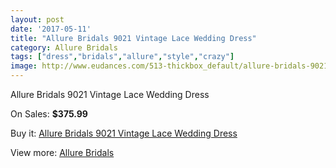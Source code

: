 ```yaml
---
layout: post
date: '2017-05-11'
title: "Allure Bridals 9021 Vintage Lace Wedding Dress"
category: Allure Bridals
tags: ["dress","bridals","allure","style","crazy"]
image: http://www.eudances.com/513-thickbox_default/allure-bridals-9021-vintage-lace-wedding-dress.jpg
---
```

Allure Bridals 9021 Vintage Lace Wedding Dress

On Sales: **$375.99**
<a href="https://www.eudances.com/en/allure-bridals/160-allure-bridals-9021-vintage-lace-wedding-dress.html"><amp-img layout="responsive" width="600" height="600" src="//www.eudances.com/513-thickbox_default/allure-bridals-9021-vintage-lace-wedding-dress.jpg" alt="Allure Bridals 9021 Vintage Lace Wedding Dress 0" /></a>
<a href="https://www.eudances.com/en/allure-bridals/160-allure-bridals-9021-vintage-lace-wedding-dress.html"><amp-img layout="responsive" width="600" height="600" src="//www.eudances.com/514-thickbox_default/allure-bridals-9021-vintage-lace-wedding-dress.jpg" alt="Allure Bridals 9021 Vintage Lace Wedding Dress 1" /></a>

Buy it: [Allure Bridals 9021 Vintage Lace Wedding Dress](https://www.eudances.com/en/allure-bridals/160-allure-bridals-9021-vintage-lace-wedding-dress.html "Allure Bridals 9021 Vintage Lace Wedding Dress")

View more: [Allure Bridals](https://www.eudances.com/en/2-allure-bridals "Allure Bridals")